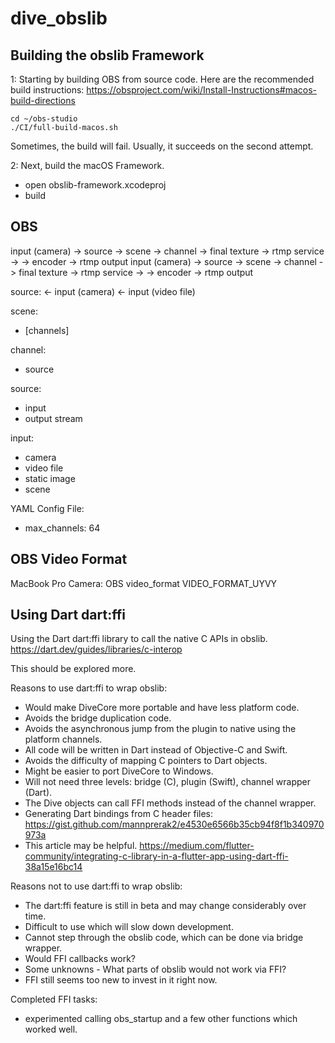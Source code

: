 # dive_obslib

## Building the obslib Framework

1: Starting by building OBS from source code. Here are the recommended build instructions: https://obsproject.com/wiki/Install-Instructions#macos-build-directions

    
    cd ~/obs-studio
    ./CI/full-build-macos.sh

Sometimes, the build will fail. Usually, it succeeds on the second attempt.


2: Next, build the macOS Framework.
- open obslib-framework.xcodeproj
- build


## OBS

input (camera) -> source -> scene -> channel -> final texture -> rtmp service -> -> encoder -> rtmp output
input (camera) -> source -> scene -> channel -> final texture -> rtmp service -> -> encoder -> rtmp output

source:
<- input (camera)
<- input (video file)

scene:
- [channels]

channel:
- source

source:
- input
- output stream

input:
- camera
- video file
- static image
- scene

YAML Config File:
- max_channels: 64

## OBS Video Format
MacBook Pro Camera: OBS video_format VIDEO_FORMAT_UYVY

## Using Dart dart:ffi
Using the Dart dart:ffi library to call the native C APIs in obslib.
https://dart.dev/guides/libraries/c-interop

This should be explored more.

Reasons to use dart:ffi to wrap obslib:
* Would make DiveCore more portable and have less platform code.
* Avoids the bridge duplication code.
* Avoids the asynchronous jump from the plugin to native using the platform channels.
* All code will be written in Dart instead of Objective-C and Swift.
* Avoids the difficulty of mapping C pointers to Dart objects.
* Might be easier to port DiveCore to Windows.
* Will not need three levels: bridge (C), plugin (Swift), channel wrapper (Dart).
* The Dive objects can call FFI methods instead of the channel wrapper.
* Generating Dart bindings from C header files: https://gist.github.com/mannprerak2/e4530e6566b35cb94f8f1b340970973a
* This article may be helpful. https://medium.com/flutter-community/integrating-c-library-in-a-flutter-app-using-dart-ffi-38a15e16bc14

Reasons not to use dart:ffi to wrap obslib:
* The dart:ffi feature is still in beta and may change considerably over time.
* Difficult to use which will slow down development.
* Cannot step through the obslib code, which can be done via bridge wrapper.
* Would FFI callbacks work?
* Some unknowns - What parts of obslib would not work via FFI?
* FFI still seems too new to invest in it right now.

Completed FFI tasks:
* experimented calling obs_startup and a few other functions which worked well.